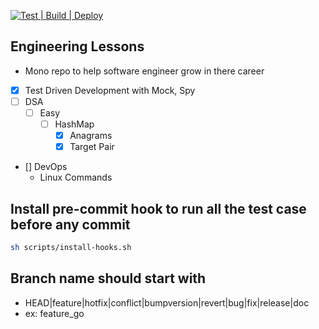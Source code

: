 [![Test | Build | Deploy](https://github.com/nitiwari-dev/engineering-lessons/actions/workflows/build-ci.yml/badge.svg)](https://github.com/nitiwari-dev/engineering-lessons/actions/workflows/build-ci.yml)
## Engineering Lessons
- Mono repo to help software engineer grow in there career


- [x] Test Driven Development with Mock, Spy
- [ ] DSA
  - [ ] Easy
    - [ ] HashMap
      - [x] Anagrams
      - [x] Target Pair
- [] DevOps
  - Linux Commands




## Install pre-commit hook to run all the test case before any commit
```sh
sh scripts/install-hooks.sh
```

## Branch name should start with
- HEAD|feature|hotfix|conflict|bumpversion|revert|bug|fix|release|doc
- ex: feature_go